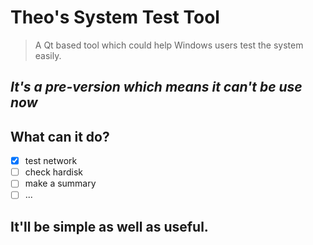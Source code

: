 # Theo's System Test Tool
> A Qt based tool which could help Windows users test the system easily.

## ***It's a pre-version which means it can't be use now***
## What can it do?
  - [x] test network 
  - [ ] check hardisk 
  - [ ] make a summary
  - [ ] ...

## It'll be simple as well as useful.
